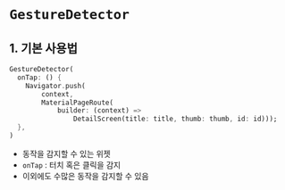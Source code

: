 # `GestureDetector`

## 1. 기본 사용법
```dart
GestureDetector(
  onTap: () {
    Navigator.push(
        context,
        MaterialPageRoute(
            builder: (context) =>
                DetailScreen(title: title, thumb: thumb, id: id)));
  },
)
```
- 동작을 감지할 수 있는 위젯
- `onTap` : 터치 혹은 클릭을 감지
- 이외에도 수많은 동작을 감지할 수 있음